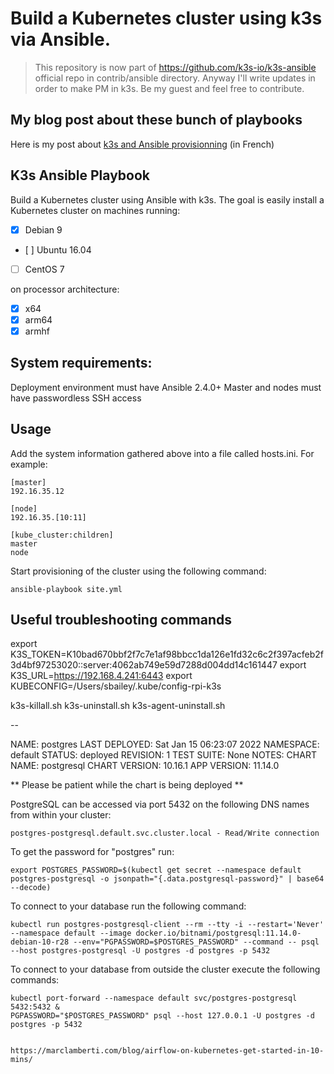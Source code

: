 # Build a Kubernetes cluster using k3s via Ansible.

> This repository is now part of https://github.com/k3s-io/k3s-ansible official repo in contrib/ansible directory.
> Anyway I'll write updates in order to make PM in k3s.
> Be my guest and feel free to contribute.

## My blog post about these bunch of playbooks

Here is my post about [k3s and Ansible provisionning](https://www.it-wars.com/posts/cloud-native/kubernetes-avec-k3s-pour-sauver-la-planete/) (in French)

## K3s Ansible Playbook

Build a Kubernetes cluster using Ansible with k3s. The goal is easily install a Kubernetes cluster on machines running:

- [X] Debian 9
- [ ] Ubuntu 16.04
- [ ] CentOS 7

on processor architecture:

- [X] x64
- [X] arm64
- [X] armhf

## System requirements:

Deployment environment must have Ansible 2.4.0+
Master and nodes must have passwordless SSH access

## Usage

Add the system information gathered above into a file called hosts.ini. For example:

```
[master]
192.16.35.12

[node]
192.16.35.[10:11]

[kube_cluster:children]
master
node
```

Start provisioning of the cluster using the following command:

```
ansible-playbook site.yml
```

## Useful troubleshooting commands

export K3S_TOKEN=K10bad670bbf2f7c7e1af98bbcc1da126e1fd32c6c2f397acfeb2f3d4bf97253020::server:4062ab749e59d7288d004dd14c161447
export K3S_URL=https://192.168.4.241:6443
export KUBECONFIG=/Users/sbailey/.kube/config-rpi-k3s

k3s-killall.sh
k3s-uninstall.sh
k3s-agent-uninstall.sh

--

NAME: postgres
LAST DEPLOYED: Sat Jan 15 06:23:07 2022
NAMESPACE: default
STATUS: deployed
REVISION: 1
TEST SUITE: None
NOTES:
CHART NAME: postgresql
CHART VERSION: 10.16.1
APP VERSION: 11.14.0

** Please be patient while the chart is being deployed **

PostgreSQL can be accessed via port 5432 on the following DNS names from within your cluster:

    postgres-postgresql.default.svc.cluster.local - Read/Write connection

To get the password for "postgres" run:

    export POSTGRES_PASSWORD=$(kubectl get secret --namespace default postgres-postgresql -o jsonpath="{.data.postgresql-password}" | base64 --decode)

To connect to your database run the following command:

    kubectl run postgres-postgresql-client --rm --tty -i --restart='Never' --namespace default --image docker.io/bitnami/postgresql:11.14.0-debian-10-r28 --env="PGPASSWORD=$POSTGRES_PASSWORD" --command -- psql --host postgres-postgresql -U postgres -d postgres -p 5432



To connect to your database from outside the cluster execute the following commands:

    kubectl port-forward --namespace default svc/postgres-postgresql 5432:5432 &
    PGPASSWORD="$POSTGRES_PASSWORD" psql --host 127.0.0.1 -U postgres -d postgres -p 5432


    https://marclamberti.com/blog/airflow-on-kubernetes-get-started-in-10-mins/